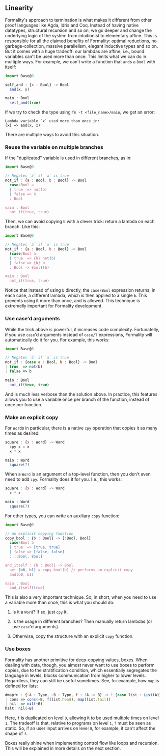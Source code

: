 ## Linearity

Formality's approach to termination is what makes it different from other proof languages like Agda, Idris and Coq. Instead of having native datatypes, structural recursion and so on, we go deeper and change the underlying logic of the system from intuitionist to elementary affine. This is responsible for all the claimed benefits of Formality: optimal reductions, no garbage-collection, massive parallelism, elegant inductive types and so on. But it comes with a huge tradeoff: our lambdas are affine, i.e., bound variables can't be used more than once. This limits what we can do in multiple ways. For example, we can't write a function that `and`s a `Bool` with itself:

```javascript
import Base@0

self_and : {x : Bool} -> Bool
  and(x, x)

main : Bool
  self_and(true)
```

If we try to check the type using `fm -t <file_name>/main`, we get an error:

```shell
Lambda variable `x` used more than once in:
{x} => and(x, x)
```

There are multiple ways to avoid this situation.

### Reuse the variable on multiple branches

If the "duplicated" variable is used in different branches, as in:

```javascript
import Base@0

// Negates `b` if `a` is true
not_if : {a : Bool, b : Bool} -> Bool
  case/Bool a
  | true  => not(b)
  | false => b
  : Bool

main : Bool
  not_if(true, true)
```

Then, we can avoid copying `b` with a clever trick: return a lambda on each branch. Like this:

```javascript
import Base@0

// Negates `b` if `a` is true
not_if : {a : Bool, b : Bool} -> Bool
  (case/Bool a
  | true  => {b} not(b)
  | false => {b} b
  : Bool -> Bool)(b)

main : Bool
  not_if(true, true)
```

Notice that instead of using `b` directly, the `case/Bool` expression returns, in each case, a different lambda, which is then applied to a single `b`. This prevents using it more than once, and is allowed. This technique is extremelly important for Formality development. 

### Use case'd arguments

While the trick above is powerful, it increases code complexity. Fortunatelly, if you use `case`'d arguments instead of `case/T` expressions, Formality will automatically do it for you. For example, this works:

```javascript
import Base@0

// Negates `b` if `a` is true
not_if : {case a : Bool, b : Bool} -> Bool
| true  => not(b)
| false => b

main : Bool
  not_if(true, true)
```

And is much less verbose than the solution above. In practice, this features allows you to use a variable once per branch of the function, instead of once per function.

### Make an explicit copy

For `Word`s in particular, there is a native `cpy` operation that copies it as many times as desired:

```javascript
square : {x : Word} -> Word
  cpy x = x
  x * x

main : Word
  square(7)
```

When a `Word` is an argument of a top-level function, then you don't even need to add `cpy`. Formality does it for you. I.e., this works:

```javascript
square : {x : Word} -> Word
  x * x

main : Word
  square(7)
```

For other types, you can write an auxiliary `copy` function:

```javascript
import Base@0

// An explicit copying function
copy_bool : {b : Bool} -> [:Bool, Bool]
  case/Bool b
  | true  => [true, true]
  | false => [false, false]
  : [:Bool, Bool]

and_itself : {b : Bool} -> Bool
  get [b0, b1] = copy_bool(b) // performs an explicit copy
  and(b0, b1)

main : Bool 
  and_itself(true)
```

This is also a very important technique. So, in short, when you need to use a variable more than once, this is what you should do:

1. Is it a `Word`? If so, just `cpy` it.

2. Is the usage in different branches? Then manually return lambdas (or use `case`'d arguments).

3. Otherwise, copy the structure with an explicit `copy` function.

### Use boxes

Formality has another primitive for deep-copying values, boxes. When dealing with data, though, you almost never want to use boxes to perform copies, due to the stratification condition, which essentially segregates the language in levels, blocks communication from higher to lower levels. Regardless, they can still be useful sometimes. See, for example, how `map` is defined for lists:

```javascript
#map*n : {~A : Type, ~B : Type, f : !A -> B} -> ! {case list : List(A)} -> List(B)
| cons => cons(~B, f(list.head), map(list.tail))
| nil  => nil(~B)
halt: nil(~B)
```

Here, `f` is duplicated on level `0`, allowing it to be used multiple times on level `1`. The tradeoff is that, relative to programs on level `1`, `f` must be seen as static. So, if an user input arrives on level `0`, for example, it can't affect the shape of `f`.

Boxes really shine when implementing control flow like loops and recursion. This will be explained in more details on the next section.
